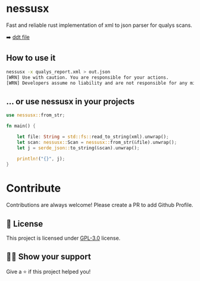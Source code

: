 # nessusx
Fast and reliable rust implementation of xml to json parser for qualys scans.

:arrow_right: [ddt file](https://qualysguard.qg2.apps.qualys.eu/scan-1.dtd)

## How to use it

```bash
nessusx -x qualys_report.xml > out.json
[WRN] Use with caution. You are responsible for your actions.
[WRN] Developers assume no liability and are not responsible for any misuse or damage.
```

## ... or use nessusx in your projects

```rust
use nessusx::from_str;

fn main() {

    let file: String = std::fs::read_to_string(xml).unwrap();
    let scan: nessusx::Scan = nessusx::from_str(&file).unwrap();
    let j = serde_json::to_string(&scan).unwrap();
    
    println!("{}", j);
}
````
# Contribute

Contributions are always welcome! Please create a PR to add Github Profile.

## :pencil: License

This project is licensed under [GPL-3.0](https://opensource.org/license/gpl-3-0/) license.

## :man_astronaut: Show your support

Give a ⭐️ if this project helped you!
